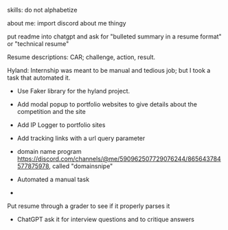 


skills: do not alphabetize

about me: import discord about me thingy


put readme into chatgpt and ask for "bulleted summary in a resume format" or "technical resume"


Resume descriptions: CAR; challenge, action, result.


Hyland: Internship was meant to be manual and tedious job; but I took a task that automated it.

- Use Faker library for the hyland project.


- Add modal popup to portfolio websites to give details about the competition and the site

- Add IP Logger to portfolio sites

- Add tracking links with a url query parameter


- domain name program  https://discord.com/channels/@me/590962507729076244/865643784577875978, called "domainsnipe"


- Automated a manual task
- 


Put resume through a grader to see if it properly parses it

- ChatGPT ask it for interview questions and to critique answers










